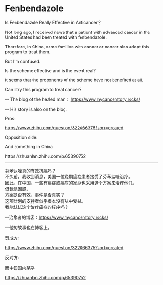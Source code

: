# Fenbendazole
Is Fenbendazole Really Effective in Anticancer？

Not long ago, I received news that a patient with advanced cancer in the United States had been treated with fenbendazole.

Therefore, in China, some families with cancer or cancer also adopt this program to treat them.

But I'm confused.

Is the scheme effective and is the event real?

It seems that the proponents of the scheme have not benefited at all.

Can I try this program to treat cancer?


-- The blog of the healed man： https://www.mycancerstory.rocks/

-- His story is also on the blog.

Pros:
 
https://www.zhihu.com/question/322066375?sort=created


Opposition side:

And something in China

https://zhuanlan.zhihu.com/p/65390752


*************************************************

芬苯达唑真的有效抗癌吗？              
不久前，我收到消息，美国一位晚期癌症患者接受了芬苯达唑治疗。             
因此，在中国，一些有癌症或癌症的家庭也采用这个方案来治疗他们。              
但我很困惑。              
方案是否有效，事件是否真实？              
这项计划的支持者似乎根本没有从中受益。              
我能试试这个治疗癌症的程序吗？    

--治愈者的博客：https://www.mycancerstory.rocks/

—他的故事也在博客上。

赞成方:

https://www.zhihu.com/question/322066375?sort=created


反对方:

而中国国内某乎

https://zhuanlan.zhihu.com/p/65390752
